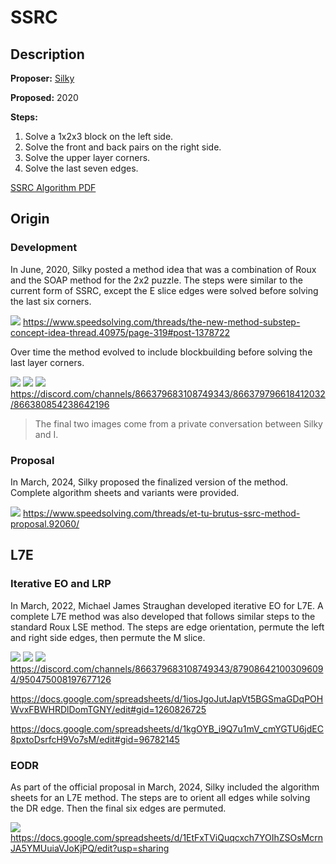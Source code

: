 # SSRC

## Description

**Proposer:** [Silky](CubingContributors/MethodDevelopers.md#silky)

**Proposed:** 2020

**Steps:**

1. Solve a 1x2x3 block on the left side.
2. Solve the front and back pairs on the right side.
3. Solve the upper layer corners.
4. Solve the last seven edges.

[SSRC Algorithm PDF](../)

## Origin

### Development

In June, 2020, Silky posted a method idea that was a combination of Roux and the SOAP method for the 2x2 puzzle. The steps were similar to the current form of SSRC, except the E slice edges were solved before solving the last six corners.

![](img/SSRC/Original.png)
https://www.speedsolving.com/threads/the-new-method-substep-concept-idea-thread.40975/page-319#post-1378722

Over time the method evolved to include blockbuilding before solving the last layer corners.

![](img/SSRC/Evo1.png)
![](img/SSRC/Evo2.png)
![](img/SSRC/Evo3.png)
https://discord.com/channels/866379683108749343/866379796618412032/866380854238642196

>The final two images come from a private conversation between Silky and I.

### Proposal

In March, 2024, Silky proposed the finalized version of the method. Complete algorithm sheets and variants were provided.

![](img/SSRC/Proposal.png)
https://www.speedsolving.com/threads/et-tu-brutus-ssrc-method-proposal.92060/

## L7E

### Iterative EO and LRP

In March, 2022, Michael James Straughan developed iterative EO for L7E. A complete L7E method was also developed that follows similar steps to the standard Roux LSE method. The steps are edge orientation, permute the left and right side edges, then permute the M slice.

![](img/SSRC/StraughanL7E.png)
![](img/SSRC/StraughanL7E2.png)
![](img/SSRC/StraughanL7E3.png)
https://discord.com/channels/866379683108749343/879086421003096094/950475008197677126

https://docs.google.com/spreadsheets/d/1iosJgoJutJapVt5BGSmaGDqPOHWvxFBWHRDlDomTGNY/edit#gid=1260826725

https://docs.google.com/spreadsheets/d/1kgOYB_i9Q7u1mV_cmYGTU6jdEC8pxtoDsrfcH9Vo7sM/edit#gid=96782145

### EODR

As part of the official proposal in March, 2024, Silky included the algorithm sheets for an L7E method. The steps are to orient all edges while solving the DR edge. Then the final six edges are permuted.

![](img/SSRC/EODR.png)
https://docs.google.com/spreadsheets/d/1EtFxTViQuqcxch7YOIhZSOsMcrnJA5YMUuiaVJoKjPQ/edit?usp=sharing